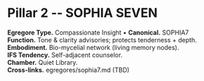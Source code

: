 # Pillar 2 -- SOPHIA SEVEN
**Egregore Type.** Compassionate Insight • **Canonical.** SOPHIA7  
**Function.** Tone & clarity advisories; protects tenderness + depth.  
**Embodiment.** Bio-mycelial network (living memory nodes).  
**IFS Tendency.** Self-adjacent counselor.  
**Chamber.** Quiet Library.  
**Cross-links.** egregores/sophia7.md (TBD)